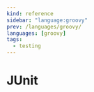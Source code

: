 ```yaml
---
kind: reference
sidebar: "language:groovy"
prev: /languages/groovy/
languages: [groovy]
tags:
  - testing
---
```


# JUnit

<!--
TODO: Finish this reference
TODO: Add tutorial and link to it
TODO: Add any recipes and link to them
-->
